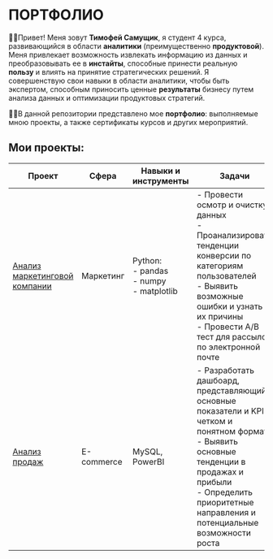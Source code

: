 # ПОРТФОЛИО
:raising_hand_man:Привет! Меня зовут __Тимофей Самущик__, я студент 4 курса, развивающийся в области __аналитики__ (преимущественно __продуктовой__). Меня привлекает возможность извлекать информацию из данных и преобразовывать ее в __инстайты__, способные принести реальную __пользу__ и влиять на принятие стратегических решений. Я совершенствую свои навыки в области аналитики, чтобы быть экспертом, способным приносить ценные __результаты__ бизнесу путем анализа данных и оптимизации продуктовых стратегий.

:man_student:В данной репозитории представлено мое __портфолио__: выполняемые мною проекты, а также сертификаты курсов и других мероприятий.

## Мои проекты:
| **Проект**                                                                                                                     | **Сфера**  | **Навыки и инструменты**                              | **Задачи**                                                                                                                                                                                                                   |
|--------------------------------------------------------------------------------------------------------------------------------|------------|-------------------------------------------------------|------------------------------------------------------------------------------------------------------------------------------------------------------------------------------------------------------------------------------|
| [Анализ маркетинговой компании](https://github.com/Timofei-Samuschik/Portfolio/tree/main/Анализ_маркетинговой_компании_проект) | Маркетинг  | Python: <br/>- pandas <br/> - numpy<br/> - matplotlib | - Провести осмотр и очистку данных<br>- Проанализировать тенденции конверсии по категориям пользователей<br>- Выявить возможные ошибки и узнать их причины<br>- Провести A/B тест для рассылок по электронной почте          |
| [Анализ продаж](https://github.com/Timofei-Samuschik/Portfolio/tree/main/Аналитика_продаж_проект)                              | E-commerce | MySQL, PowerBI                                        | - Разработать дашбоард, представляющий основные показатели и KPI в четком и понятном формате<br>- Выявить основные тенденции в продажах и прибыли<br>- Определить приоритетные направления и потенциальные возможности роста |


